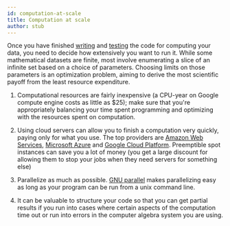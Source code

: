 ```yaml
---
id: computation-at-scale
title: Computation at scale
author: stub
---
```


Once you have finished [writing](/a/math-coding) and [testing](/a/math-testing) the code for computing your data, you need to decide how extensively you want to run it.  While some mathematical datasets are finite, most involve enumerating a slice of an infinite set based on a choice of parameters.  Choosing limits on those parameters is an optimization problem, aiming to derive the most scientific payoff from the least resource expenditure.

1. Computational resources are fairly inexpensive (a CPU-year on Google compute engine costs as little as $25); make sure that you're appropriately balancing your time spent programming and optimizing with the resources spent on computation.

2. Using cloud servers can allow you to finish a computation very quickly, paying only for what you use.  The top providers are [Amazon Web Services](https://aws.amazon.com/ec2/spot/), [Microsoft Azure](https://azure.microsoft.com/en-us/products/virtual-machines/spot) and [Google Cloud Platform](https://cloud.google.com/spot-vms/pricing).  Preemptible spot instances can save you a lot of money (you get a large discount for allowing them to stop your jobs when they need servers for something else)

3. Parallelize as much as possible.  [GNU parallel](https://www.gnu.org/software/parallel/parallel_tutorial.html) makes parallelizing easy as long as your program can be run from a unix command line.

4. It can be valuable to structure your code so that you can get partial results if you run into cases where certain aspects of the computation time out or run into errors in the computer algebra system you are using.